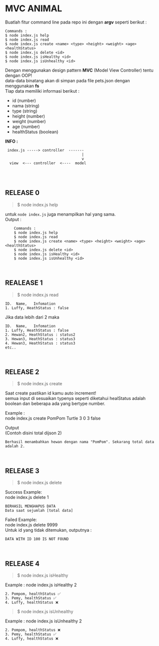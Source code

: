 # MVC ANIMAL 

Buatlah fitur command line pada repo ini dengan __argv__ seperti berikut : 
```
Commands : 
$ node index.js help
$ node index.js read
$ node index.js create <name> <type> <height> <weight> <age> <healthStatus>
$ node index.js delete <id>
$ node index.js isHealthy <id>
$ node index.js isUnhealthy <id>
```

Dengan menggunakan design pattern **MVC** (Model View Controller) tentu dengan OOP!  
data-data binatang akan di simpan pada file pets.json dengan menggunakan **fs**  
Tiap data memiliki informasi berikut : 
- id (number)
- nama (string)
- type  (string)
- height (number)
- weight (number)
- age (number)
- healthStatus (boolean)

 
**INFO :**
```
 index.js -----> controller  -------
                                   |
                                   v
  view  <--- controller  <----  model
```
<br><br>

## RELEASE 0 

> $ node index.js help

untuk `node index.js` juga menampilkan hal yang sama.  
Output : 
```
    Commands : 
    $ node index.js help
    $ node index.js read
    $ node index.js create <name> <type> <height> <weight> <age> <healthStatus>
    $ node index.js delete <id>
    $ node index.js isHealthy <id>
    $ node index.js isUnhealthy <id>
```
<br>

## REALEASE 1 

> $ node index.js read

```
ID.  Name,   Infomation
1. Luffy, HeathStatus : false
```

Jika data lebih dari 2 maka
```
ID.  Name,   Infomation
1. Luffy, HeathStatus : false
2. Hewan2, HeathStatus : status2
3. Hewan3, HeathStatus : status3
4. Hewan3, HeathStatus : status3
etc..
```
<br>

## RELEASE 2 

> $ node index.js create <name> <type> <height> <weight> <age> <healthStatus>

Saat create pastikan id kamu auto increment!  
semua input di sesuaikan typenya seperti diketahui healStatus adalah boolean dan beberapa ada yang bertype number.  

Example :  
node index.js create PomPom Turtle 3 0 3 false

Output  
(Contoh disini total dijson 2)
```
Berhasil menambahkan hewan dengan nama "PomPom". Sekarang total data adalah 2. 
```
<br>

## RELEASE 3

> $ node index.js delete <id>

Success Example:   
node index.js delete 1  
```
BERHASIL MENGHAPUS DATA
Data saat sejumlah [total data]
```

Failed Example:  
node index.js delete 9999   
Untuk id yang tidak ditemukan, outputnya : 

```
DATA WITH ID 100 IS NOT FOUND
```
<br>

## RELEASE 4

> $ node index.js isHealthy <id>

Example : 
node index.js isHealthy 2 
```
2. Pompom, healthStatus ✅
3. Pemy, healthStatus ✅
4. Luffy, healthStatus ❌
```

> $ node index.js isUnhealthy <id>


Example : 
node index.js isUnhealthy 2 
```
2. Pompom, healthStatus ❌
3. Pemy, healthStatus ✅
4. Luffy, healthStatus ❌
```
